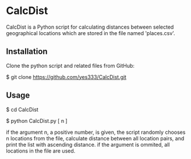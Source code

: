 # CalcDist

CalcDist is a Python script for calculating distances between selected geographical locations 
which are stored in the file named 'places.csv'.

## Installation

Clone the python script and related files from GitHub:

$ git clone https://github.com/yes333/CalcDist.git

## Usage

$ cd CalcDist

$ python CalcDist.py [ n ]

if the argument n, a positive number, is given, the script randomly chooses n locations from the file, calculate distance between all location pairs, and print the list with ascending distance.
if the argument is ommited, all locations in the file are used.



